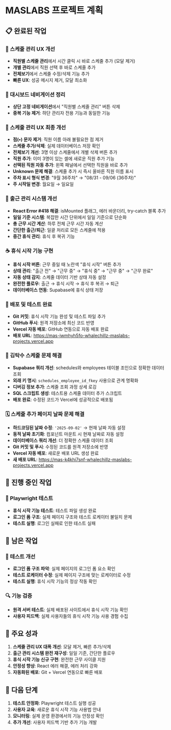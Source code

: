 # MASLABS 프로젝트 계획

## 📋 완료된 작업

### 🎯 스케줄 관리 UX 개선
- **직원별 스케줄 관리**에서 시간 클릭 시 바로 스케줄 추가 (모달 제거)
- **개별 관리**에서 직원 선택 후 바로 스케줄 추가
- **전체보기**에서 스케줄 수정/삭제 기능 추가
- **빠른 UX**: 성공 메시지 제거, 모달 최소화

### 🧹 대시보드 네비게이션 정리
- **상단 고정 네비게이션**에서 "직원별 스케줄 관리" 버튼 삭제
- **중복 기능 제거**: 하단 관리자 전용 기능과 동일한 기능

### 🔧 스케줄 관리 UX 최종 개선
- **점(•) 문자 제거**: 직원 이름 아래 불필요한 점 제거
- **스케줄 추가/삭제**: 실제 데이터베이스 저장 확인
- **전체보기 개선**: 3명 이상 스케줄에서 개별 삭제 버튼 추가
- **직원 추가**: 이미 3명이 있는 셀에 새로운 직원 추가 기능
- **선택된 직원 자동 추가**: 왼쪽 패널에서 선택한 직원을 바로 추가
- **Unknown 문제 해결**: 스케줄 추가 시 즉시 올바른 직원 이름 표시
- **주차 표시 형식 변경**: "9월 36주차" → "08/31 - 09/06 (36주차)"
- **주 시작일 변경**: 월요일 → 일요일

### 🚀 출근 관리 시스템 개선
- **React Error #418 해결**: isMounted 플래그, 에러 바운더리, try-catch 블록 추가
- **일일 기준 시스템**: 복잡한 시간 단위에서 일일 기준으로 단순화
- **총 근무 시간 계산**: 하루 전체 근무 시간 자동 계산
- **간단한 출근/퇴근**: 일괄 처리로 모든 스케줄에 적용
- **중간 휴식 관리**: 휴식 후 복귀 기능

### ☕ 휴식 시작 기능 구현
- **휴식 시작 버튼**: 근무 중일 때 노란색 "휴식 시작" 버튼 추가
- **상태 관리**: "출근 전" → "근무 중" → "휴식 중" → "근무 중" → "근무 완료"
- **자동 상태 감지**: 스케줄 데이터 기반 상태 자동 설정
- **완전한 플로우**: 출근 → 휴식 시작 → 휴식 후 복귀 → 퇴근
- **데이터베이스 연동**: Supabase에 휴식 상태 저장

### 🚀 배포 및 테스트 완료
- **Git 커밋**: 휴식 시작 기능 완성 및 테스트 파일 추가
- **GitHub 푸시**: 원격 저장소에 최신 코드 반영
- **Vercel 자동 배포**: GitHub 연동으로 자동 배포 완료
- **배포 URL**: https://mas-jwmhyh5fo-whalechillz-maslabs-projects.vercel.app

### 🔧 김탁수 스케줄 문제 해결
- **Supabase 쿼리 개선**: schedules와 employees 테이블 조인으로 정확한 데이터 조회
- **외래 키 명시**: `schedules_employee_id_fkey` 사용으로 관계 명확화
- **디버깅 정보 추가**: 스케줄 조회 과정 상세 로깅
- **SQL 스크립트 생성**: 테스트용 스케줄 데이터 추가 스크립트
- **배포 완료**: 수정된 코드가 Vercel에 성공적으로 배포됨

### 🗓️ 스케줄 추가 페이지 날짜 문제 해결
- **하드코딩된 날짜 수정**: `'2025-09-02'` → 현재 날짜 자동 설정
- **동적 날짜 초기화**: 컴포넌트 마운트 시 현재 날짜로 자동 설정
- **데이터베이스 쿼리 개선**: 더 정확한 스케줄 데이터 조회
- **Git 커밋 및 푸시**: 수정된 코드를 원격 저장소에 반영
- **Vercel 자동 배포**: 새로운 배포 URL 생성 완료
- **새 배포 URL**: https://mas-k4khi7snf-whalechillz-maslabs-projects.vercel.app

## 🔄 진행 중인 작업

### 🧪 Playwright 테스트
- **휴식 시작 기능 테스트**: 테스트 파일 생성 완료
- **로그인 폼 구조**: 실제 페이지 구조와 테스트 로케이터 불일치 문제
- **테스트 실행**: 로그인 실패로 인한 테스트 실패

## 📝 남은 작업

### 🎯 테스트 개선
- **로그인 폼 구조 파악**: 실제 페이지의 로그인 폼 요소 확인
- **테스트 로케이터 수정**: 실제 페이지 구조에 맞는 로케이터로 수정
- **테스트 실행**: 휴식 시작 기능의 정상 작동 확인

### 🔍 기능 검증
- **원격 서버 테스트**: 실제 배포된 사이트에서 휴식 시작 기능 확인
- **사용자 피드백**: 실제 사용자들의 휴식 시작 기능 사용 경험 수집

## 🎉 주요 성과

1. **스케줄 관리 UX 대폭 개선**: 모달 제거, 빠른 추가/삭제
2. **출근 관리 시스템 완전 재구성**: 일일 기준, 간단한 플로우
3. **휴식 시작 기능 신규 구현**: 완전한 근무 사이클 지원
4. **안정성 향상**: React 에러 해결, 에러 처리 강화
5. **자동화된 배포**: Git + Vercel 연동으로 빠른 배포

## 🚀 다음 단계

1. **테스트 안정화**: Playwright 테스트 실행 성공
2. **사용자 교육**: 새로운 휴식 시작 기능 사용법 안내
3. **모니터링**: 실제 운영 환경에서의 기능 안정성 확인
4. **추가 개선**: 사용자 피드백 기반 추가 기능 개발

